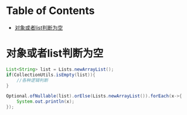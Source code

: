# Table of Contents

* [对象或者list判断为空](#对象或者list判断为空)






# 对象或者list判断为空

```java
List<String> list = Lists.newArrayList();
if(CollectionUtils.isEmpty(list)){
    //各种逻辑判断
}

Optional.ofNullable(list).orElse(Lists.newArrayList()).forEach(x->{
    System.out.println(x);
});
```

